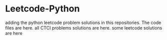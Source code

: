 # Leetcode-Python
adding the python leetcode problem solutions in this repositories. 
The code files are here.
all CTCI problems solutions are here.
some leetcode solutions are here



























































































































































































































































































































































































































































































































































































































































































































































































